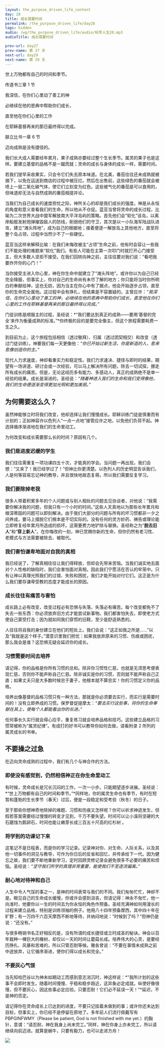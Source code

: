```yaml
---
layout: the_purpose_driven_life_content
day: 28
title: 成长需要时间
permalink: /the_purpose_driven_life/day28
tags: hidden
audio: /wg/the_purpose_driven_life/audio/标竿人生28.mp3
audioTitle: 成长需要时间

prev-url: day27
prev-name: 第 27 天
next-url: day29
next-name: 第 29 天
---
```


<div class="center script poem">
<p>世上万物都有自己的时间和季节。</p>
<p class="sp-verse">传道书三章 1 节</p>
</div>
<div class="center script poem">
<p>我深信，在你们心里动了善工的神</p>
<p>必继续在他的恩典中帮助你们成长，</p>
<p>直至他在你们心里的工作</p>
<p>在耶稣基督再来的那日最终得以完成。</p>
<p class="sp-verse">腓立比书一章 6 节</p>
</div>
<p class="first">迈向成熟是没有捷径的。</p>

我们长大成人需要经年累月，果子成熟亦要经过整个生长季节。属灵的果子也是这样。要建立基督的品格不是一蹴而就；灵命的成长与身体的成长一样，需要时间。

若我们提早采收果实，只会令它们失去原本味道。在北美，番茄往往还未成熟就被摘下，以免在运送到商店的过程中被压烂。然后在出售前，这些绿色的番茄就会被喷上一层二氧化碳气体，使它们立刻变为红色。这些被气化的番茄是可以食用的，但味道却无法与自然成熟的番茄相提并论。

当我们为自己成长的速度担忧之际，神所关心的却是我们成长的强度。神是从永恒的角度和意义查看我们的生命，所以他从不仓促。蓝亚当曾将灵命的成长过程，比喻为二次世界大战中盟军解放南大平洋岛屿的策略。首先他们会“软化”该岛，以离岸船舰发射炮弹摧毀敌人的防线，削弱他们的守卫，其次是以一小队海军陆战队进攻，建立“滩头阵地”，成为自己的根据地；接着便逐一解放岛上其他地方，直至将整个岛占领，过程中当然少不了一些硬仗。

蓝亚当这样来解释比喻：在我们未悔改被主“占领”生命之前，他有时会容让一些我们不能处理的难题来“软化”我们。有些人可能在主第一次叩门时就打开心门接受主，但大多数人坚拒不接受。在我们回转向神之前，主往往要对我们说：“看吧我要炸开你的心门！”

当你接受主进入你心里，神在你生命中就建立了“滩头阵地”。或许你以为自己已经完全降服，但事实上，你对自己的生命尚有未尽了解的地方；你只能将当时你所明白的奉献给神，这也无妨，因为当主在你心中有了据点，他会开始逐步占领，直至你的生命完全属他。这过程中会有挣扎，但结果是不容置疑的。主曾应许：*“我深信，在你们心里动了善工的神，必继续在他的恩典中帮助你们成长，直至他在你们心里的工作在耶稣基督再来的那日最终得以完成。”*

门徒训练是顺服主的过程，圣经说：*“我们要达到真正的成熟——要用‘基督的完全’来作为衡量成熟的标准。”*你终极的目的是要完全像主，但这个旅程需要耗费一生之久。

到目前为止，这个旅程包括相信（透过敬拜）、归属（透过团契相交）和改变（透过门徒训练）。神要我们每一天更像他：*“你已开始过新生活，你是新造的人，愈来愈像创造你的主。”*

现代人力求速度，神却看重实力和稳定性。我们力求速决、捷径与即时的结果，期望有一场讲道、研讨会或一次经验，可以马上解决所有问题，除去一切试探，挪走所有成长的痛苦。但是，无论这经历多有能力、多感动人，真正的成熟绝不是单一经验的结果。成长是渐进的，圣经说：*“随着神进入我们的生命和我们变得像他，我们的生命便逐渐变得更加光明和更加美丽。”*

## 为何需要这么久？

虽然神能够立时将我们改变，他却选择让我们慢慢成长。耶稣训练门徒是慎重而有计划的；正如神容许以色列人“一点一点地”接管应许之地，以免他们负荷不起。神选择循序渐进地在我们的生命里动工。

为何改变和成长需要那么长的时间？原因有几个。

### 我们是进度迟缓的学生

我们往往需重复一项功课四五十次，才能真的学会。当问题一再出现，我们会想：“又来了！我已经学过了！”但神比你更清楚。以色列人的历史明显告诉我们，人是何等容易忘记神的教导，并且很快地故态复萌，所以我们需要反复学习。

### 我们要除掉老我

很多人带着积累多年的个人问题或与别人相处的问题去见协谈者，对他说：“我需要你解决我的问题，但我只有一个小时的时间。”这些人天真地以为那些长年累月和根深蒂固的问题可以即刻解决。由于我们大部分的问题与所有的坏习惯都非一夕之间养成，要马上摆脱它们根本是不切实际的。没有任何的灵方妙药、祷告或理论能立即修复经年累月所造成的损坏。这需要费力地铲除与替换。圣经称之为“**脱去旧人**”和“**穿上新人**”。在你悔改的一刻，神已赏赐你新的生命，但你仍然有老习性、老模式与方法需要被除去、被取代。

### 我们害怕谦卑地面对自我的真相

我已经说了，了解真相往往让我们得释放，但却会先带来苦恼。当我们诚实地去面对个人性格的缺陷时，我们会害怕面对真相，因此我们宁愿活在否认的牢笼中。只有让神以真理光照我们的过错、失败和困扰，我们才能开始对付它们。这正是为什么我们要存谦卑受教的态度才能成长的原因。

### 成长往往有痛苦与害怕

成长路上必有改变，改变过程必有恐惧与失落，失落必有痛苦。每个改变都免不了失去一些东西：你必须放弃旧方式才能尝试新事物。我们都害怕失去，即使老方式使自己蒙受打击；因为就如同我们穿惯的旧鞋，至少是舒适熟悉的。

人往往将自我的身份建立在他们的短处上。我们会说：“这正如我之所是……”以及“我就是这个样子。”潜意识里我们担忧：如果我放弃原来的习惯、伤痕或困扰，那么我会是谁？这恐惧无疑会延迟你的成长。

### 习惯需要时间去培养

请记得，你的品格是你所有习惯的总和。除非你习惯性仁慈，也就是无须思考便表现仁慈，否则你不能声称自己仁慈。除非诚实是你的习惯，否则就不能声称自己正直；如果丈夫只是大多数时候忠于妻子，他根本就不算忠实！你的习惯定义你的品格。

培养出像基督的品格习惯只有一种方法，那就是你必须要去实行，而实行是需要时间的！没有立即养成的习惯。保罗督促提摩太：*“要去实行这些事，将你的生命奉献在其上，使每个人都能看出你的长进。”*

任何事长久实行就会得心应手，重复练习就会培养品格和技巧。这些建立品格的习惯常被称为“属灵纪律”。有成打的好书可以教导你如何去做，请看附录 2 所列的属灵成长的书单。

## 不要操之过急

在迈向灵命成熟的过程中，我们有几个与神合作的方法。

### 即使没有感觉到，仍然相信神正在你生命里动工

有时候，灵命成长是冗长沉闷的工作，一次一小步。只能期望逐步进展。圣经说：*“世上万物都有自己的时间和季节。”*同样地，你的属灵生命也有季节，有时在短暂和蓬勃的生长季节（春天）过后，便是一段稳定和受考验（秋冬）的日子。

至于那些你想神奇地除掉的难题、习惯和伤痕又怎样呢？你可以祈求神迹发生，但假若答案需要经过慢慢的转变才见到，千万不要失望。时间可以让小溪将坚硬的大石磨蚀为鹅卵石，时间也能让嫩芽长成三百五十尺高的红杉树 。

### 将学到的功课记下来

这笔记不是日程表，而是你的学习记录。记录神对你、对生命、人际关系，以及其他一切事件的洞见与教导，可作为你日后的反省和回忆，并传承给下一代。因为健忘之故，我们要不断地重新学习，定时回顾灵修记录会避免很多不必要的痛苦和烦恼。圣经说：*“坚守我们所学的真理非常重要，能使我们不至逐流偏离。”*

### 耐心地对待神和自己

人生中令人气馁的事之一，是神的时间表常与我们的不同。我们匆匆忙忙，神却不是。眼见自己的生命成长缓慢，你或许会感到沮丧，但请记得：神永不匆忙，他一向准时，他要你以一生的时间去为你永恒的角色作预备。圣经充满神如何用漫长的过程来建立品格，特别是训练领袖的例子。他用八十四年预备摩西，其中四十年在旷野；有一万四千六百天摩西不断地等待，并纳闷地说：“时候到了吗？”但神仍是说：“还没有。”

与很多畅销书名正好相反的是，没有所谓的成长捷径或立时成圣的秘诀。神会以百年栽种一棵巨大的橡树，却仅以一天的时间让蘑菇长成。培养伟大的心灵，是要经历挣扎、风暴和苦难的，所以只管忍耐等候。雅各曾说：“不要在事情未成熟之前中途放弃，让它循序渐进，使你们得以成长和完全。”

### 不要灰心气馁

当先知哈巴谷以为神未如期动工而感到意志消沉时，神这样说：*"我所计划的这些事不会即时发生。随着时间慢慢、乎稳和稳步趋近，这异象必定成就。纵使好像很慢，但不要灰心，因这些事必定应验。只要忍耐！它们必不延误一天！”*延迟，不是神的否定。

请记得你在灵命成长上已达到的进度，不要只记挂着未做到的事；或许你还末达到目标，但事实上，你已经不是停留在原地了。多年前人们流行佩戴写有 PBPGINFWMY（Please be patient, God is not finished with me yet.）的胸针，意谓：“请忍耐，神在我身上尚末完工。”同样，神在你身上亦未完工，所以请继续向前迈进。就算是蜗牛，只要有毅力，也可以走进方舟！


<div class="article-img-wrapper">
  <img src="https://typora-1259024198.cos.ap-beijing.myqcloud.com/wg/the_purpose_driven_life/image/day28_card.jpg">
</div>
